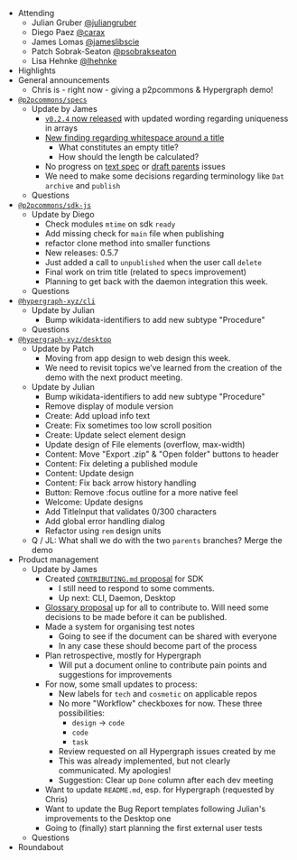 -   Attending
    - Julian Gruber [@juliangruber](https://twitter.com/juliangruber)
    - Diego Paez [@carax](https://twitter.com/carax)
    - James Lomas [@jameslibscie](https://github.com/jameslibscie)
    - Patch Sobrak-Seaton [@psobrakseaton](https://twitter.com/psobrakseaton)
    - Lisa Hehnke [@lhehnke](https://www.dataplanes.org)
-   Highlights
-   General announcements
    - Chris is - right now - giving a p2pcommons & Hypergraph demo!
-   [`@p2pcommons/specs`](https://github.com/p2pcommons/specs)
    - Update by James
        - [`v0.2.4` now released](https://github.com/p2pcommons/specs/blob/master/module.md) with updated wording regarding uniqueness in arrays
        - [New finding regarding whitespace around a title](https://github.com/p2pcommons/specs/issues/28)
            - What constitutes an empty title?
            - How should the length be calculated?
        - No progress on [text spec](https://github.com/p2pcommons/specs/pull/17) or [draft parents](https://github.com/p2pcommons/specs/issues/27) issues
        - We need to make some decisions regarding terminology like `Dat archive` and `publish`
    - Questions
-   [`@p2pcommons/sdk-js`](https://github.com/p2pcommons/sdk-js)
    - Update by Diego
        - Check modules `mtime` on sdk `ready`
        - Add missing check for `main` file when publishing
        - refactor clone method into smaller functions
        - New releases: 0.5.7
        - Just added a call to `unpublished` when the user call `delete`
        - Final work on trim title (related to specs improvement)
        - Planning to get back with the daemon integration this week.
    - Questions
-   [`@hypergraph-xyz/cli`](https://github.com/hypergraph-xyz/cli)
    - Update by Julian
        - Bump wikidata-identifiers to add new subtype "Procedure"
    - Questions
-   [`@hypergraph-xyz/desktop`](https://github.com/hypergraph-xyz/desktop)
    - Update by Patch
        - Moving from app design to web design this week.
        - We need to revisit topics we’ve learned from the creation of the demo with the next product meeting.
    - Update by Julian
        - Bump wikidata-identifiers to add new subtype "Procedure"
        - Remove display of module version
        - Create: Add upload info text
        - Create: Fix sometimes too low scroll position
        - Create: Update select element design
        - Update design of File elements (overflow, max-width)
        - Content: Move "Export .zip" & "Open folder" buttons to header
        - Content: Fix deleting a published module
        - Content: Update design
        - Content: Fix back arrow history handling
        - Button: Remove :focus outline for a more native feel
        - Welcome: Update designs
        - Add TitleInput that validates 0/300 characters
        - Add global error handling dialog
        - Refactor using `rem` design units
    - Q / JL: What shall we do with the two `parents` branches? Merge the demo 
-   Product management
    - Update by James
        - Created [`CONTRIBUTING.md` proposal](https://github.com/p2pcommons/sdk-js/pull/143) for SDK
            - I still need to respond to some comments.
            - Up next: CLI, Daemon, Desktop
        - [Glossary proposal](https://docs.google.com/document/d/1DxOwBVQrrXNCMWZK4Fgc9-adqgA60jYJrDO4w113MXY/edit) up for all to contribute to. Will need some decisions to be made before it can be published.
        - Made a system for organising test notes
            - Going to see if the document can be shared with everyone
            - In any case these should become part of the process
        - Plan retrospective, mostly for Hypergraph
            - Will put a document online to contribute pain points and suggestions for improvements
        - For now, some small updates to process:
            - New labels for `tech` and `cosmetic` on applicable repos
            - No more "Workflow" checkboxes for now. These three possibilities:
                - `design` -> `code`
                - `code`
                - `task`
            - Review requested on all Hypergraph issues created by me
            - This was already implemented, but not clearly communicated. My apologies!
            - Suggestion: Clear up `Done` column after each dev meeting
        - Want to update `README.md`, esp. for Hypergraph (requested by Chris)
        - Want to update the Bug Report templates following Julian's improvements to the Desktop one
        - Going to (finally) start planning the first external user tests
    - Questions
- Roundabout
